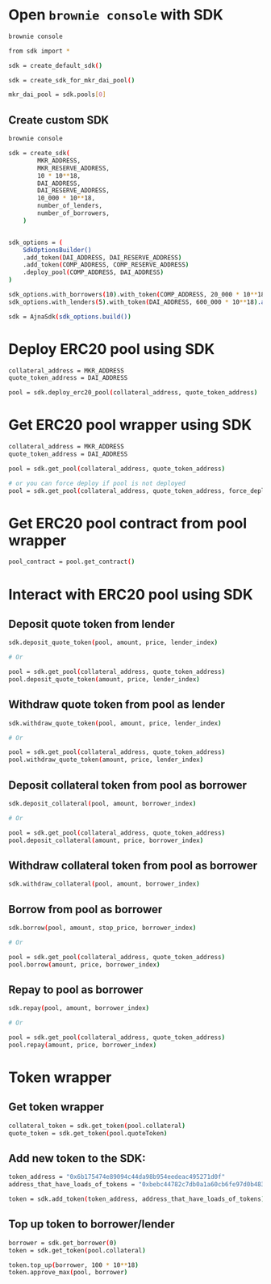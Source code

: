 # Open `brownie console` with SDK
```bash
brownie console

from sdk import *

sdk = create_default_sdk()

sdk = create_sdk_for_mkr_dai_pool()

mkr_dai_pool = sdk.pools[0]
```

## Create custom SDK
```bash
brownie console

sdk = create_sdk(
        MKR_ADDRESS,
        MKR_RESERVE_ADDRESS,
        10 * 10**18,
        DAI_ADDRESS,
        DAI_RESERVE_ADDRESS,
        10_000 * 10**18,
        number_of_lenders,
        number_of_borrowers,
    )


sdk_options = (
    SdkOptionsBuilder()
    .add_token(DAI_ADDRESS, DAI_RESERVE_ADDRESS)
    .add_token(COMP_ADDRESS, COMP_RESERVE_ADDRESS)
    .deploy_pool(COMP_ADDRESS, DAI_ADDRESS)
)

sdk_options.with_borrowers(10).with_token(COMP_ADDRESS, 20_000 * 10**18).add()
sdk_options.with_lenders(5).with_token(DAI_ADDRESS, 600_000 * 10**18).add()

sdk = AjnaSdk(sdk_options.build())
```

# Deploy ERC20 pool using SDK
```bash
collateral_address = MKR_ADDRESS
quote_token_address = DAI_ADDRESS

pool = sdk.deploy_erc20_pool(collateral_address, quote_token_address)
```

# Get ERC20 pool wrapper using SDK
```bash
collateral_address = MKR_ADDRESS
quote_token_address = DAI_ADDRESS

pool = sdk.get_pool(collateral_address, quote_token_address)

# or you can force deploy if pool is not deployed
pool = sdk.get_pool(collateral_address, quote_token_address, force_deploy=True)
```

# Get ERC20 pool contract from pool wrapper
```bash
pool_contract = pool.get_contract()
```

# Interact with ERC20 pool using SDK
## Deposit quote token from lender
```bash
sdk.deposit_quote_token(pool, amount, price, lender_index)

# Or 

pool = sdk.get_pool(collateral_address, quote_token_address)
pool.deposit_quote_token(amount, price, lender_index)
```

## Withdraw quote token from pool as lender
```bash
sdk.withdraw_quote_token(pool, amount, price, lender_index)

# Or 

pool = sdk.get_pool(collateral_address, quote_token_address)
pool.withdraw_quote_token(amount, price, lender_index)
```

## Deposit collateral token from pool as borrower
```bash
sdk.deposit_collateral(pool, amount, borrower_index)

# Or 

pool = sdk.get_pool(collateral_address, quote_token_address)
pool.deposit_collateral(amount, price, borrower_index)
```

## Withdraw collateral token from pool as borrower
```bash
sdk.withdraw_collateral(pool, amount, borrower_index)
```

## Borrow from pool as borrower
```bash
sdk.borrow(pool, amount, stop_price, borrower_index)

# Or 

pool = sdk.get_pool(collateral_address, quote_token_address)
pool.borrow(amount, price, borrower_index)
```

## Repay to pool as borrower
```bash
sdk.repay(pool, amount, borrower_index)

# Or 

pool = sdk.get_pool(collateral_address, quote_token_address)
pool.repay(amount, price, borrower_index)
```

# Token wrapper
## Get token wrapper
```bash
collateral_token = sdk.get_token(pool.collateral)
quote_token = sdk.get_token(pool.quoteToken)
```

## Add new token to the SDK:
```bash
token_address = "0x6b175474e89094c44da98b954eedeac495271d0f"
address_that_have_loads_of_tokens = "0xbebc44782c7db0a1a60cb6fe97d0b483032ff1c7"

token = sdk.add_token(token_address, address_that_have_loads_of_tokens)
```

## Top up token to borrower/lender
```bash
borrower = sdk.get_borrower(0)
token = sdk.get_token(pool.collateral)

token.top_up(borrower, 100 * 10**18)
token.approve_max(pool, borrower)
```

